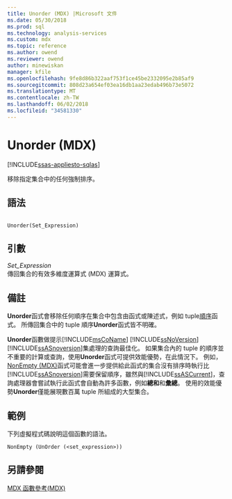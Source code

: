 ```yaml
---
title: Unorder (MDX) |Microsoft 文件
ms.date: 05/30/2018
ms.prod: sql
ms.technology: analysis-services
ms.custom: mdx
ms.topic: reference
ms.author: owend
ms.reviewer: owend
author: minewiskan
manager: kfile
ms.openlocfilehash: 9fe8d86b322aaf753f1ce45be2332095e2b85af9
ms.sourcegitcommit: 808d23a654ef03ea16db1aa23edab496b73e5072
ms.translationtype: MT
ms.contentlocale: zh-TW
ms.lasthandoff: 06/02/2018
ms.locfileid: "34581330"
---
```

# <a name="unorder-mdx"></a>Unorder (MDX)
[!INCLUDE[ssas-appliesto-sqlas](../includes/ssas-appliesto-sqlas.md)]

  移除指定集合中的任何強制排序。  
  
## <a name="syntax"></a>語法  
  
```  
  
Unorder(Set_Expression)   
```  
  
## <a name="arguments"></a>引數  
 *Set_Expression*  
 傳回集合的有效多維度運算式 (MDX) 運算式。  
  
## <a name="remarks"></a>備註  
 **Unorder**函式會移除任何順序在集合中包含由函式或陳述式，例如 tuple[順序](../mdx/order-mdx.md)函式。 所傳回集合中的 tuple 順序**Unorder**函式皆不明確。  
  
 **Unorder**函數做提示[!INCLUDE[msCoName](../includes/msconame-md.md)] [!INCLUDE[ssNoVersion](../includes/ssnoversion-md.md)] [!INCLUDE[ssASnoversion](../includes/ssasnoversion-md.md)]集處理的查詢最佳化。 如果集合內的 tuple 的順序並不重要的計算或查詢，使用**Unorder**函式可提供效能優勢，在此情況下。 例如， [NonEmpty (MDX)](../mdx/nonempty-mdx.md)函式可能會進一步提供給此函式的集合沒有排序時執行比[!INCLUDE[ssASnoversion](../includes/ssasnoversion-md.md)]需要保留順序，雖然與[!INCLUDE[ssASCurrent](../includes/ssascurrent-md.md)]，查詢處理器會嘗試執行此函式會自動為許多函數，例如**總和**和**彙總**。 使用的效能優勢**Unorder**僅能展現數百萬 tuple 所組成的大型集合。  
  
## <a name="example"></a>範例  
 下列虛擬程式碼說明這個函數的語法。  
  
```  
NonEmpty (UnOrder (<set_expression>))  
```  
  
## <a name="see-also"></a>另請參閱  
 [MDX 函數參考&#40;MDX&#41;](../mdx/mdx-function-reference-mdx.md)  
  
  
